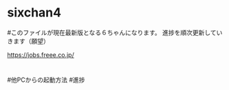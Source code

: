 # sixchan4
#このファイルが現在最新版となる６ちゃんになります。
進捗を順次更新していきます（願望）

https://jobs.freee.co.jp/

#
#他PCからの起動方法
#進捗
